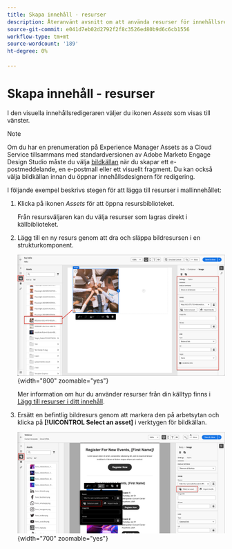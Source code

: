 ```yaml
---
title: Skapa innehåll - resurser
description: Återanvänt avsnitt om att använda resurser för innehållsredigering
source-git-commit: e041d7eb02d2792f2f8c3526ed80b9d6c6cb1556
workflow-type: tm+mt
source-wordcount: '189'
ht-degree: 0%

---
```


# Skapa innehåll - resurser

I den visuella innehållsredigeraren väljer du ikonen _Assets_ som visas till vänster.

>[!NOTE]
>
>Om du har en prenumeration på Experience Manager Assets as a Cloud Service tillsammans med standardversionen av Adobe Marketo Engage Design Studio måste du välja [bildkällan](../user/content/assets-overview.md#choose-an-asset-source) när du skapar ett e-postmeddelande, en e-postmall eller ett visuellt fragment. Du kan också välja bildkällan innan du öppnar innehållsdesignern för redigering.

I följande exempel beskrivs stegen för att lägga till resurser i mallinnehållet:

1. Klicka på ikonen _Assets_ för att öppna resursbiblioteket.

   Från resursväljaren kan du välja resurser som lagras direkt i källbiblioteket.

1. Lägg till en ny resurs genom att dra och släppa bildresursen i en strukturkomponent.

   ![Dra en Marketo Engage-resurs till arbetsytan och justera inställningarna](../assets/content-design-shared/content-design-add-asset.png){width="800" zoomable="yes"}

   Mer information om hur du använder resurser från din källtyp finns i [Lägg till resurser i ditt innehåll](../user/content/assets-overview.md#add-assets-to-your-content).

1. Ersätt en befintlig bildresurs genom att markera den på arbetsytan och klicka på **[!UICONTROL Select an asset]** i verktygen för bildkällan.

   ![Välj en resurs från källbiblioteket](../assets/content-design-shared/visual-designer-select-an-asset.png){width="700" zoomable="yes"}
